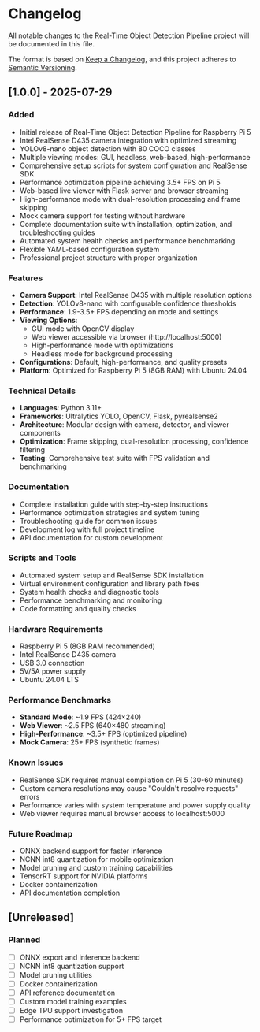 # Changelog

All notable changes to the Real-Time Object Detection Pipeline project will be documented in this file.

The format is based on [Keep a Changelog](https://keepachangelog.com/en/1.0.0/),
and this project adheres to [Semantic Versioning](https://semver.org/spec/v2.0.0.html).

## [1.0.0] - 2025-07-29

### Added
- Initial release of Real-Time Object Detection Pipeline for Raspberry Pi 5
- Intel RealSense D435 camera integration with optimized streaming
- YOLOv8-nano object detection with 80 COCO classes
- Multiple viewing modes: GUI, headless, web-based, high-performance
- Comprehensive setup scripts for system configuration and RealSense SDK
- Performance optimization pipeline achieving 3.5+ FPS on Pi 5
- Web-based live viewer with Flask server and browser streaming
- High-performance mode with dual-resolution processing and frame skipping
- Mock camera support for testing without hardware
- Complete documentation suite with installation, optimization, and troubleshooting guides
- Automated system health checks and performance benchmarking
- Flexible YAML-based configuration system
- Professional project structure with proper organization

### Features
- **Camera Support**: Intel RealSense D435 with multiple resolution options
- **Detection**: YOLOv8-nano with configurable confidence thresholds
- **Performance**: 1.9-3.5+ FPS depending on mode and settings
- **Viewing Options**: 
  - GUI mode with OpenCV display
  - Web viewer accessible via browser (http://localhost:5000)
  - High-performance mode with optimizations
  - Headless mode for background processing
- **Configurations**: Default, high-performance, and quality presets
- **Platform**: Optimized for Raspberry Pi 5 (8GB RAM) with Ubuntu 24.04

### Technical Details
- **Languages**: Python 3.11+
- **Frameworks**: Ultralytics YOLO, OpenCV, Flask, pyrealsense2
- **Architecture**: Modular design with camera, detector, and viewer components
- **Optimization**: Frame skipping, dual-resolution processing, confidence filtering
- **Testing**: Comprehensive test suite with FPS validation and benchmarking

### Documentation
- Complete installation guide with step-by-step instructions
- Performance optimization strategies and system tuning
- Troubleshooting guide for common issues
- Development log with full project timeline
- API documentation for custom development

### Scripts and Tools
- Automated system setup and RealSense SDK installation
- Virtual environment configuration and library path fixes
- System health checks and diagnostic tools
- Performance benchmarking and monitoring
- Code formatting and quality checks

### Hardware Requirements
- Raspberry Pi 5 (8GB RAM recommended)
- Intel RealSense D435 camera
- USB 3.0 connection
- 5V/5A power supply
- Ubuntu 24.04 LTS

### Performance Benchmarks
- **Standard Mode**: ~1.9 FPS (424×240)
- **Web Viewer**: ~2.5 FPS (640×480 streaming)  
- **High-Performance**: ~3.5+ FPS (optimized pipeline)
- **Mock Camera**: 25+ FPS (synthetic frames)

### Known Issues
- RealSense SDK requires manual compilation on Pi 5 (30-60 minutes)
- Custom camera resolutions may cause "Couldn't resolve requests" errors
- Performance varies with system temperature and power supply quality
- Web viewer requires manual browser access to localhost:5000

### Future Roadmap
- ONNX backend support for faster inference
- NCNN int8 quantization for mobile optimization
- Model pruning and custom training capabilities
- TensorRT support for NVIDIA platforms
- Docker containerization
- API documentation completion

## [Unreleased]

### Planned
- [ ] ONNX export and inference backend
- [ ] NCNN int8 quantization support
- [ ] Model pruning utilities
- [ ] Docker containerization
- [ ] API reference documentation
- [ ] Custom model training examples
- [ ] Edge TPU support investigation
- [ ] Performance optimization for 5+ FPS target
